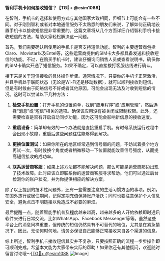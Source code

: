 **智利手机卡如何接收短信？【TG💪+ @esim1088】**

在智利，手机卡的选择和使用方式与其他国家大致相同，但细节上可能会有一些不同。对于刚到智利或者对本地通信服务不太熟悉的朋友们来说，了解如何正确地设置手机卡以接收短信是非常重要的。这篇文章将从几个方面详细介绍智利手机卡接收短信的方法，帮助大家轻松解决这一问题。

首先，我们需要确认所使用的手机卡是否支持短信功能。智利的主要运营商包括Claro、Movistar以及Entel等，这些运营商提供的SIM卡大多都具备发送和接收短信的功能。不过，在购买手机卡时，建议仔细询问销售人员或查看说明书，确保你的SIM卡确实开通了短信服务。如果不确定，可以直接拨打客服热线进行确认。

接下来是关于短信接收的具体操作步骤。通常情况下，只要你的手机卡正常激活，并且手机处于联网状态（无论是Wi-Fi还是移动数据），就可以顺利接收到短信。但是有时候由于网络信号不好或者其他原因，可能会出现无法及时收到短信的情况。这时可以尝试以下几种方法：

1. **检查手机设置**：打开手机的设置菜单，找到“应用程序”或“应用管理”，然后选择“消息”或“短信”相关的选项。确保该应用没有被关闭或限制权限。此外，还需要检查是否有开启自动同步功能，因为这可能会影响新信息的接收速度。
   
2. **重启设备**：简单却有效的一个办法就是直接重启手机。有时候系统运行过程中会出现小故障，重启后这些问题往往能够得到解决。

3. **更换位置测试**：如果你所在的地区经常遇到信号弱的问题，不妨试着换个地方再试一次。有时候换个角度或者稍微移动一下位置就能改善信号强度，从而提高短信接收的成功率。

4. **联系运营商客服**：如果上述方法都不能解决问题，那么可能是运营商那边出现了技术故障。此时应该立即联系你的运营商客服寻求帮助。他们可以通过后台检测你的账户状况，并为你提供相应的解决方案。

除了以上提到的技术性问题外，还有一些需要注意的生活习惯方面的事项。例如，在国外旅行或居住期间，记得定期充值保持账户活跃；同时也要注意保护个人信息安全，避免点击不明链接以免造成不必要的麻烦。

最后提醒一点，随着智能手机普及程度越来越高，越来越多的人开始依赖即时通讯软件来进行日常交流，比如WhatsApp、Facebook Messenger等等。虽然这些平台上的消息同样重要，但传统的短信仍然具有不可替代的地位，尤其是在紧急情况下。因此，无论何时何地，请务必保证自己能够正常接收来自各个渠道的信息。

综上所述，智利手机卡接收短信其实并不复杂，只要按照正确的流程一步步操作即可顺利完成。希望本文能为大家带来实际的帮助！如果你还有其他疑问，欢迎随时留言讨论哦～[[TG💪+ @esim1088](https://t.me/s/esim1088) ![Image](https://i.postimg.cc/4NQfJmqS/Snipaste-2025-05-13-00-14-12.png)]